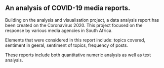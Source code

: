 ## An analysis of COVID-19 media reports.

Building on the analysis and visualisation project, a data analysis report has been created on the Coronavirus 2020. 
This project focused on the response by various media agencies in South Africa.

Elements that were considered in this report include: topics covered, sentiment in geeral, sentiment of topics, frequency of posts.

These reports include both quantitative numeric analysis as well as text analysis.
